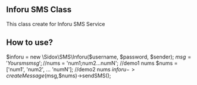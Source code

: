 ## Inforu SMS Class
This class create for Inforu SMS Service

## How to use?
$inforu = new \Sidox\SMS\Inforu($username, $password, $sender);
$msg = 'Your sms msg';
//$nums = 'num1;num2...numN'; //demo1 nums
$nums = ['num1', 'num2', ... 'numN']; //demo2 nums
$inforu->createMessage($msg,$nums)->sendSMS();